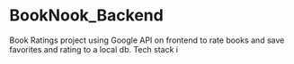 # BookNook_Backend
Book Ratings project using Google API on frontend to rate books and save favorites and rating to a local db. Tech stack i
